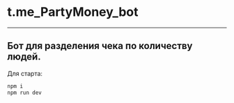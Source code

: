 # t.me_PartyMoney_bot #
---
Бот для разделения чека по количеству людей.
---
Для старта:
```sh
npm i
npm run dev
```
